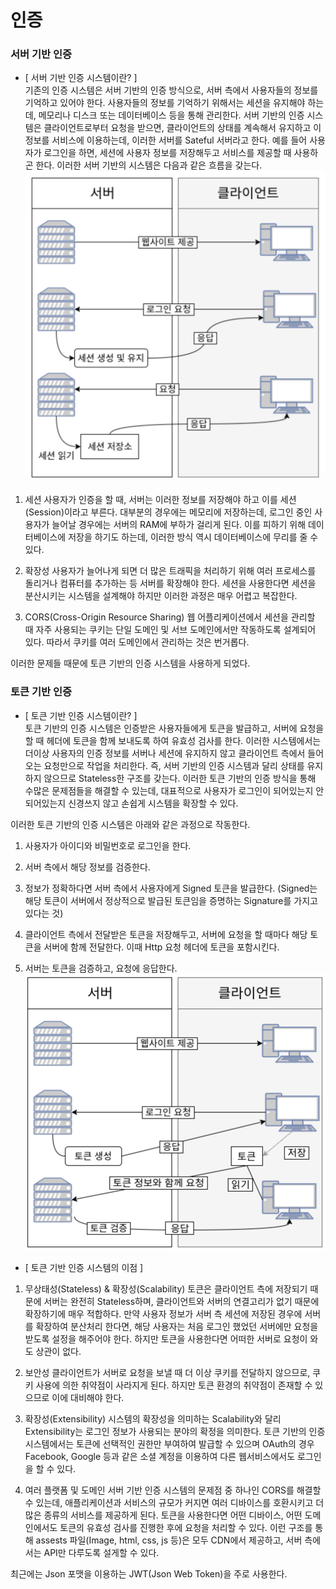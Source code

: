 # 인증
### 서버 기반 인증
- [ 서버 기반 인증 시스템이란? ]  
기존의 인증 시스템은 서버 기반의 인증 방식으로, 서버 측에서 사용자들의 정보를 기억하고 있어야 한다. 사용자들의 정보를 기억하기 위해서는 세션을 유지해야 하는데, 메모리나 디스크 또는 데이터베이스 등을 통해 관리한다. 서버 기반의 인증 시스템은 클라이언트로부터 요청을 받으면, 클라이언트의 상태를 계속해서 유지하고 이 정보를 서비스에 이용하는데, 이러한 서버를 Sateful 서버라고 한다. 예를 들어 사용자가 로그인을 하면, 세션에 사용자 정보를 저장해두고 서비스를 제공할 때 사용하곤 한다. 이러한 서버 기반의 시스템은 다음과 같은 흐름을 갖는다.  
![서버 기반 인증 img](/img/서버기반인증.png "서버 기반 인증")
1. 세션
사용자가 인증을 할 때, 서버는 이러한 정보를 저장해야 하고 이를 세션(Session)이라고 부른다. 대부분의 경우에는 메모리에 저장하는데, 로그인 중인 사용자가 늘어날 경우에는 서버의 RAM에 부하가 걸리게 된다. 이를 피하기 위해 데이터베이스에 저장을 하기도 하는데, 이러한 방식 역시 데이터베이스에 무리를 줄 수 있다.

2. 확장성
사용자가 늘어나게 되면 더 많은 트래픽을 처리하기 위해 여러 프로세스를 돌리거나 컴퓨터를 추가하는 등 서버를 확장해야 한다. 세션을 사용한다면 세션을 분산시키는 시스템을 설계해야 하지만 이러한 과정은 매우 어렵고 복잡한다.

3. CORS(Cross-Origin Resource Sharing)
웹 어플리케이션에서 세션을 관리할 때 자주 사용되는 쿠키는 단일 도메인 및 서브 도메인에서만 작동하도록 설계되어 있다. 따라서 쿠키를 여러 도메인에서 관리하는 것은 번거롭다.  

이러한 문제들 때문에 토큰 기반의 인증 시스템을 사용하게 되었다.
### 토큰 기반 인증
- [ 토큰 기반 인증 시스템이란? ]   
토큰 기반의 인증 시스템은 인증받은 사용자들에게 토큰을 발급하고, 서버에 요청을 할 때 헤더에 토큰을 함께 보내도록 하여 유효성 검사를 한다. 이러한 시스템에서는 더이상 사용자의 인증 정보를 서버나 세션에 유지하지 않고 클라이언트 측에서 들어오는 요청만으로 작업을 처리한다. 즉, 서버 기반의 인증 시스템과 달리 상태를 유지하지 않으므로 Stateless한 구조를 갖는다. 이러한 토큰 기반의 인증 방식을 통해 수많은 문제점들을 해결할 수 있는데, 대표적으로 사용자가 로그인이 되어있는지 안되어있는지 신경쓰지 않고 손쉽게 시스템을 확장할 수 있다.   

이러한 토큰 기반의 인증 시스템은 아래와 같은 과정으로 작동한다.

1. 사용자가 아이디와 비밀번호로 로그인을 한다.

2. 서버 측에서 해당 정보를 검증한다.

3. 정보가 정확하다면 서버 측에서 사용자에게 Signed 토큰을 발급한다. (Signed는 해당 토큰이 서버에서 정상적으로 발급된 토큰임을 증명하는 Signature를 가지고 있다는 것)

4. 클라이언트 측에서 전달받은 토큰을 저장해두고, 서버에 요청을 할 때마다 해당 토큰을 서버에 함께 전달한다. 이때 Http 요청 헤더에 토큰을 포함시킨다.

5. 서버는 토큰을 검증하고, 요청에 응답한다.  
![토큰 기반 인증 img](/img/토큰기반인증.png "토큰 기반 인증")
- [ 토큰 기반 인증 시스템의 이점 ]  
1. 무상태성(Stateless) & 확장성(Scalability)
토큰은 클라이언트 측에 저장되기 때문에 서버는 완전히 Stateless하며, 클라이언트와 서버의 연결고리가 없기 때문에 확장하기에 매우 적합하다. 만약 사용자 정보가 서버 측 세션에 저장된 경우에 서버를 확장하여 분산처리 한다면, 해당 사용자는 처음 로그인 했었던 서버에만 요청을 받도록 설정을 해주어야 한다. 하지만 토큰을 사용한다면 어떠한 서버로 요청이 와도 상관이 없다.

2. 보안성
클라이언트가 서버로 요청을 보낼 때 더 이상 쿠키를 전달하지 않으므로, 쿠키 사용에 의한 취약점이 사라지게 된다. 하지만 토큰 환경의 취약점이 존재할 수 있으므로 이에 대비해야 한다.

3. 확장성(Extensibility)
시스템의 확장성을 의미하는 Scalability와 달리 Extensibility는 로그인 정보가 사용되는 분야의 확정을 의미한다. 토큰 기반의 인증 시스템에서는 토큰에 선택적인 권한만 부여하여 발급할 수 있으며 OAuth의 경우 Facebook, Google 등과 같은 소셜 계정을 이용하여 다른 웹서비스에서도 로그인을 할 수 있다.

4. 여러 플랫폼 및 도메인
서버 기반 인증 시스템의 문제점 중 하나인 CORS를 해결할 수 있는데, 애플리케이션과 서비스의 규모가 커지면 여러 디바이스를 호환시키고 더 많은 종류의 서비스를 제공하게 된다. 토큰을 사용한다면 어떤 디바이스, 어떤 도메인에서도 토큰의 유효성 검사를 진행한 후에 요청을 처리할 수 있다. 이런 구조를 통해 assests 파일(Image, html, css, js 등)은 모두 CDN에서 제공하고, 서버 측에서는 API만 다루도록 설게할 수 있다.

최근에는 Json 포맷을 이용하는 JWT(Json Web Token)을 주로 사용한다.